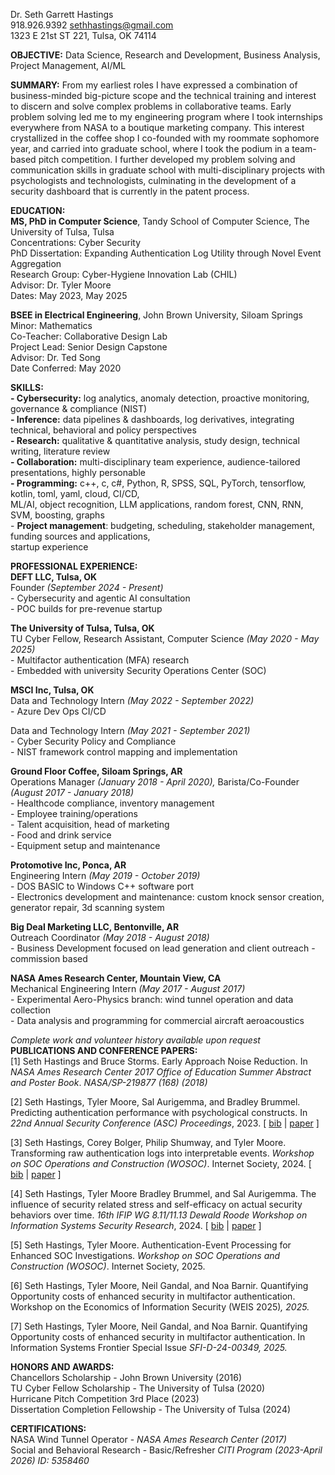 

Dr. Seth Garrett Hastings  
918.926.9392 sethhastings@gmail.com  
1323 E 21st ST 221, Tulsa, OK 74114



**OBJECTIVE:** Data Science, Research and Development, Business Analysis, Project Management, AI/ML

**SUMMARY:**  From my earliest roles I have expressed a combination of business-minded big-picture scope and the technical training and interest to discern and solve complex problems in collaborative teams. Early problem solving led me to my engineering program where I took internships everywhere from NASA to a boutique marketing company. This interest crystallized in the coffee shop I co-founded with my roommate sophomore year, and carried into graduate school, where I took the podium in a team-based pitch competition. I further developed my problem solving and communication skills in graduate school with multi-disciplinary projects with psychologists and technologists, culminating in the development of a security dashboard that is currently in the patent process. 

**EDUCATION:**  
**MS, PhD in Computer Science**, Tandy School of Computer Science, The University of Tulsa, Tulsa  
	Concentrations: Cyber Security  
	PhD Dissertation: Expanding Authentication Log Utility through Novel Event Aggregation  
Research Group: Cyber-Hygiene Innovation Lab (CHIL)  
	Advisor: Dr. Tyler Moore  
	Dates: May 2023, May 2025

**BSEE in Electrical Engineering**, John Brown University, Siloam Springs  
	Minor: Mathematics  
	Co-Teacher: Collaborative Design Lab  
	Project Lead: Senior Design Capstone  
	Advisor: Dr. Ted Song  
	Date Conferred: May 2020

**SKILLS:**  
**\- Cybersecurity:** log analytics, anomaly detection, proactive monitoring, governance & compliance (NIST)  
**\- Inference:** data pipelines & dashboards, log derivatives, integrating technical, behavioral and policy perspectives  
**\- Research:** qualitative & quantitative analysis, study design, technical writing, literature review  
**\- Collaboration:** multi-disciplinary team experience, audience-tailored presentations, highly personable  
**\- Programming:** c++, c, c\#, Python, R, SPSS, SQL, PyTorch, tensorflow, kotlin, toml, yaml, cloud, CI/CD,  
 ML/AI, object recognition, LLM applications, random forest, CNN, RNN, SVM, boosting, graphs  
\- **Project management**: budgeting, scheduling, stakeholder management, funding sources and applications,  
startup experience

**PROFESSIONAL EXPERIENCE:**   
**DEFT LLC, Tulsa, OK**  
Founder *(September 2024 \- Present)*  
\- Cybersecurity and agentic AI consultation  
\- POC builds for pre-revenue startup

**The University of Tulsa, Tulsa, OK**  
TU Cyber Fellow, Research Assistant, Computer Science *(May 2020 \- May 2025\)*  
\- Multifactor authentication (MFA) research  
\- Embedded with university Security Operations Center (SOC) 

**MSCI Inc, Tulsa, OK**  
Data and Technology Intern *(May 2022 \- September 2022\)*  
\- Azure Dev Ops CI/CD

Data and Technology Intern *(May 2021 \- September 2021\)*  
\- Cyber Security Policy and Compliance  
\- NIST framework control mapping and implementation

**Ground Floor Coffee, Siloam Springs, AR**  
Operations Manager *(January 2018 \- April 2020),*  Barista/Co-Founder *(August 2017 \- January 2018\)*  
\- Healthcode compliance, inventory management   
\- Employee training/operations  
\-  Talent acquisition, head of marketing  
\- Food and drink service  
\- Equipment setup and maintenance

**Protomotive Inc, Ponca, AR**  
Engineering Intern *(May 2019 \- October 2019\)*  
\- DOS BASIC to Windows C++ software port  
\- Electronics development and maintenance: custom knock sensor creation, generator repair, 3d scanning system

**Big Deal Marketing LLC, Bentonville, AR**  
Outreach Coordinator *(May 2018 \- August 2018\)*  
\- Business Development focused on lead generation and client outreach \- commission based

**NASA Ames Research Center, Mountain View, CA**  
Mechanical Engineering Intern *(May 2017 \- August 2017\)*  
\- Experimental Aero-Physics branch: wind tunnel operation and data collection  
\- Data analysis and programming for commercial aircraft aeroacoustics

*Complete work and volunteer history available upon request*  
**PUBLICATIONS AND CONFERENCE PAPERS:**   
\[1\] Seth Hastings and Bruce Storms. Early Approach Noise Reduction. In *NASA Ames Research Center 2017 Office of Education Summer Abstract and Poster Book*. *NASA/SP-219877 (168) (2018)*

\[2\] Seth Hastings, Tyler Moore, Sal Aurigemma, and Bradley Brummel. Predicting authentication performance with psychological constructs. In *22nd Annual Security Conference (ASC) Proceedings*, 2023\. \[ [bib](https://tylermoore.utulsa.edu/confrefs_bib.html#Hastings:ASC23) | [paper](https://tylermoore.utulsa.edu/asc23hastings.pdf) \] 

\[3\] Seth Hastings, Corey Bolger, Philip Shumway, and Tyler Moore. Transforming raw authentication logs into interpretable events. *Workshop on SOC Operations and Construction (WOSOC)*. Internet Society, 2024\. \[ [bib](https://tylermoore.utulsa.edu/confrefs_bib.html#Hastings:WOSOC24) | [paper](https://tylermoore.utulsa.edu/wosoc24.pdf) \] 

\[4\] Seth Hastings, Tyler Moore Bradley Brummel, and Sal Aurigemma. The influence of security related stress and self-efficacy on actual security behaviors over time. *16th IFIP WG 8.11/11.13 Dewald Roode Workshop on Information Systems Security Research*, 2024\. \[ [bib](https://tylermoore.utulsa.edu/confrefs_bib.html#Hastings:DRW24) | [paper](https://tylermoore.utulsa.edu/drw24behave.pdf) \] 

\[5\] Seth Hastings, Tyler Moore. Authentication-Event Processing for Enhanced SOC Investigations. *Workshop on SOC Operations and Construction (WOSOC)*. Internet Society, 2025\.

\[6\] Seth Hastings, Tyler Moore, Neil Gandal, and Noa Barnir. Quantifying Opportunity costs of enhanced security in multifactor authentication. Workshop on the Economics of Information Security (WEIS 2025\)*, 2025\.* 

\[7\] Seth Hastings, Tyler Moore, Neil Gandal, and Noa Barnir. Quantifying Opportunity costs of enhanced security in multifactor authentication. In Information Systems Frontier Special Issue *SFI-D-24-00349, 2025\.* 

**HONORS AND AWARDS:**   
Chancellors Scholarship \- John Brown University (2016)  
TU Cyber Fellow Scholarship \- The University of Tulsa (2020)  
Hurricane Pitch Competition 3rd Place (2023)  
Dissertation Completion Fellowship \- The University of Tulsa (2024)

**CERTIFICATIONS:**   
NASA Wind Tunnel Operator \- *NASA Ames Research Center (2017)*  
Social and Behavioral Research \- Basic/Refresher *CITI Program (2023-April 2026\) ID: 5358460*